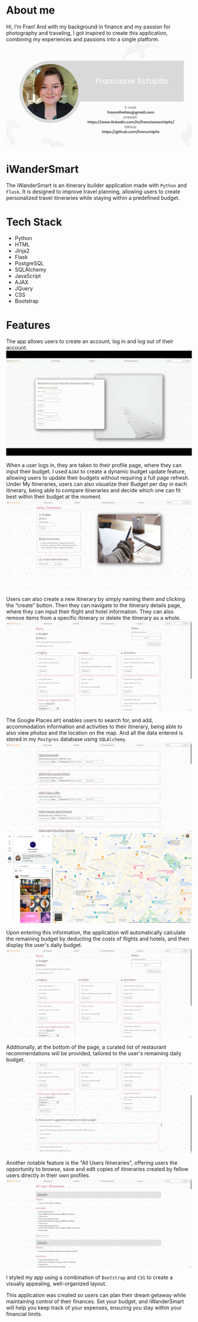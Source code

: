 # About me
Hi, I’m Fran! And with my background in finance and my passion for photography and traveling, I got inspired to create this application, combining my experiences and passions into a single platform. 
![Contact info image](/static/images/FrancianeSchipits.png)

# iWanderSmart
The iWanderSmart is an itinerary builder application made with `Python` and `Flask`. It is designed to improve travel planning, allowing users to create personalized travel itineraries while staying within a predefined budget.

# Tech Stack 
- Python
- HTML
- Jinja2
- Flask
- PostgreSQL
- SQLAlchemy
- JavaScript
- AJAX
- JQuery
- CSS
- Bootstrap

# Features
The app allows users to create an account, log in and log out of their account. 
![Homepage image](/static/images/gif-project-login.gif)

When a user logs in, they are taken to their profile page, where they can input their budget. I used `AJAX` to create a dynamic budget update feature, allowing users to update their budgets without requiring a full page refresh. Under My Itineraries, users can also visualize their Budget per day in each itinerary, being able to compare itineraries and decide which one can fit best within their budget at the moment.
![Profile page image](/static/images/Profile-Page.png)

Users can also create a new itinerary by simply naming them and clicking the “create” button. Then they can navigate to the itinerary details page, where they can input their flight and hotel information. They can also remove items from a specific itinerary or delete the itinerary as a whole.
![User itinerary details page image](/static/images/User-itinerary-details-page.png)

The Google Places `API` enables users to search for, and add, accommodation information and activities to their itinerary, being able to also view photos and the location on the map. And all the data entered is stored in my `Postgres` database using `SQLAlchemy`.
![Search page image](/static/images/Search-Results.png)
![Google Places API page image](/static/images/Google-Places-API.png)

Upon entering this information, the application will automatically calculate the remaining budget by deducting the costs of flights and hotels, and then display the user's daily budget. 
![User itinerary details page image](/static/images/User-itinerary-details-page.png)

Additionally, at the bottom of the page, a curated list of restaurant recommendations will be provided, tailored to the user's remaining daily budget.
![Restaurant Suggestion image](/static/images/Restaurant-suggestion-feature.png)

Another notable feature is the "All Users Itineraries", offering users the opportunity to browse, save and edit copies of itineraries created by fellow users directly in their own profiles.
![All User itineraries page image](/static/images/All-User-Itineraries-Page.png)

I styled my app using a combination of `Bootstrap` and `CSS` to create a visually appealing, well-organized layout.

This application was created so users can plan their dream getaway while maintaining control of their finances. Set your budget, and iWanderSmart will help you keep track of your expenses, ensuring you stay within your financial limits.
 